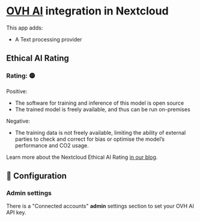 # [OVH AI](https:///) integration in Nextcloud

This app adds:
* A Text processing provider

## Ethical AI Rating
### Rating: 🟡

Positive:
* The software for training and inference of this model is open source
* The trained model is freely available, and thus can be run on-premises

Negative:
* The training data is not freely available, limiting the ability of external parties to check and correct for bias or optimise the model’s performance and CO2 usage.

Learn more about the Nextcloud Ethical AI Rating [in our blog](https://nextcloud.com/blog/nextcloud-ethical-ai-rating/).

## 🔧 Configuration

### Admin settings

There is a "Connected accounts" **admin** settings section to set your OVH AI API key.
